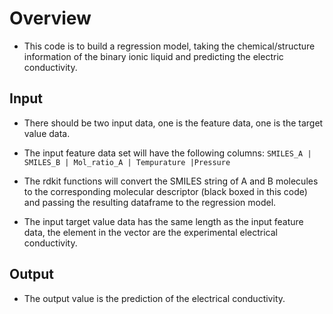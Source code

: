 # Overview
- This code is to build a regression model, taking the chemical/structure information of the binary ionic liquid and predicting the electric conductivity.

## Input 
- There should be two input data, one is the feature data, one is the target value data.

- The input feature data set will have the following columns:
`SMILES_A | SMILES_B | Mol_ratio_A | Tempurature |Pressure`

- The rdkit functions will convert the SMILES string of A and B molecules to the corresponding molecular descriptor (black boxed in this code) and passing the resulting dataframe to the regression model.

- The input target value data has the same length as the input feature data, the element in the vector are the experimental electrical conductivity.

## Output

- The output value is the prediction of the electrical conductivity.

